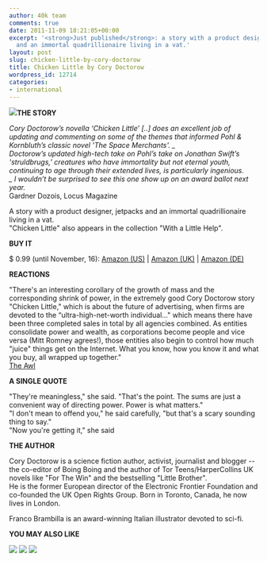 ```yaml
---
author: 40k team
comments: true
date: 2011-11-09 18:21:05+00:00
excerpt: '<strong>Just published</strong>: a story with a product designer, jetpacks
  and an immortal quadrillionaire living in a vat.'
layout: post
slug: chicken-little-by-cory-doctorow
title: Chicken Little by Cory Doctorow
wordpress_id: 12714
categories:
- international
---
```


**[![](http://www.40kbooks.com/wp-content/uploads/cory_sito.jpg)](http://www.40kbooks.com/?attachment_id=12715)THE STORY**

_Cory Doctorow’s novella ‘Chicken Little’ [..] does an excellent job of updating and commenting on some of the themes that informed Pohl & Kornbluth’s classic novel 'The Space Merchants'. _  
_Doctorow’s updated high-tech take on Pohl’s take on Jonathan Swift’s 'struldbrugs,' creatures who have immortality but not eternal youth, continuing to age through their extended lives, is particularly ingenious._  
_ I wouldn’t be surprised to see this one show up on an award ballot next year._  
Gardner Dozois, Locus Magazine

A story with a product designer, jetpacks and an immortal quadrillionaire living in a vat.  
"Chicken Little" also appears in the collection "With a Little Help".

**BUY IT**

$ 0.99 (until November, 16): [Amazon (US)](http://www.amazon.com/dp/B0064EG7RQ) | [Amazon (UK)](http://www.amazon.co.uk/dp/B0064EG7RQ) | [Amazon (DE)](http://www.amazon.de/dp/B0064EG7RQ)

**REACTIONS**

"There's an interesting corollary of the growth of mass and the corresponding shrink of power, in the extremely good Cory Doctorow story "Chicken Little," which is about the future of advertising, when firms are devoted to the “ultra-high-net-worth individual..." which means there have been three completed sales in total by all agencies combined. As entities consolidate power and wealth, as corporations become people and vice versa (Mitt Romney agrees!), those entities also begin to control how much "juice" things get on the Internet. What you know, how you know it and what you buy, all wrapped up together."  
[The Awl](http://www.theawl.com/2011/08/in-the-future-knowledge-will-be-ordered-by-commerce)

**A SINGLE QUOTE**

"They're meaningless," she said. "That's the point. The sums are just a convenient way of directing power. Power is what matters."  
"I don't mean to offend you," he said carefully, "but that's a scary sounding thing to say."  
"Now you're getting it," she said

**THE AUTHOR**

Cory Doctorow is a science fiction author, activist, journalist and blogger -- the co-editor of Boing Boing and the author of Tor Teens/HarperCollins UK novels like "For The Win" and the bestselling "Little Brother".  
He is the former European director of the Electronic Frontier Foundation and co-founded the UK Open Rights Group. Born in Toronto, Canada, he now lives in London.

Franco Brambilla is an award-winning Italian illustrator devoted to sci-fi.

**YOU MAY ALSO LIKE**

[![](http://www.40kbooks.com/wp-content/uploads/wpsc/product_images/cardanica-tonani_USA-nero5.jpg)](http://www.40kbooks.com/?page_id=133&category=13&product_id=75)
[![](http://www.40kbooks.com/wp-content/uploads/Parthenopean_eng_t3.jpg)](http://www.40kbooks.com/?page_id=133&category=13&product_id=4)
[![](http://www.40kbooks.com/wp-content/uploads/wikiworld-difilippo_ok_t-2.jpg)](http://www.40kbooks.com/?page_id=133&category=13&product_id=11)
